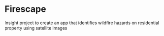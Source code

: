 # Firescape
Insight project to create an app that identifies wildfire hazards on residential property using satellite images
